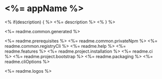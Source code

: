 # <%= appName %>


<% if(description) { %>
<%= description %>
<% } %>

<%= readme.common.generated %>

<%= readme.prerequisites %>
<%= readme.common.privateNpm %>
<%= readme.common.registryCli %>
<%= readme.help %>
<%= readme.features %>
<%= readme.project.installation %>
<%= readme.ci %>
<%= readme.project.bootstrap %>
<%= readme.packaging %>
<%= readme.cliOptions %>

<%= readme.logos %>
